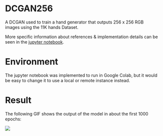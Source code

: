 # DCGAN256

A DCGAN used to train a hand generator that outputs 256 x 256 RGB images using the 11K hands Dataset.

More specific information about references & implementation details can be seen in the [jupyter notebook](Hand%20Generator.ipynb).

# Environment

The jupyter notebook was implemented to run in Google Colab, but it would be easy to change it to use a local or remote instance instead.

# Result

The following GIF shows the output of the model in about the first 1000 epochs:

![](hands_out.gif)



